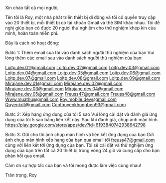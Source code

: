 Xin chào tất cả mọi người,

Tên tôi là Roy, một nhà phát triển thiết bị di động và tôi có quyền truy cập vào 20 thiết bị, mỗi thiết bị có tài khoản Gmail và thẻ SIM khác nhau. Tôi đề nghị giúp bạn có được 20 người thử nghiệm cho thử nghiệm khép kín của mình, hoàn toàn miễn phí.

Đây là cách nó hoạt động:

Bước 1: Thêm email của tôi vào danh sách người thử nghiệm của bạn
Vui lòng thêm các email sau vào danh sách người thử nghiệm của bạn:

Loitp.dev.01@gmail.com
Loitp.dev.02@gmail.com
Loitp.dev.03@gmail.com
Loitp.dev.04@gmail.com
Loitp.dev.05@gmail.com
Loitp.dev.06@gmail.com
Loitp.dev.07@gmail.com
Loitp.dev.08@gmail.com
Loitp.dev.09@gmail.com
Mirajane.dev.01@gmail.com
Mirajane.dev.02@gmail.com
Mirajane.dev.03@gmail.com
Mirajane.dev.04@gmail.com
Mirajane.dev.05@gmail.com
Freuss47@gmail.com
Freuss48@gmail.com
Www.muathu@gmail.com
Roy.mobile.dev@gmail.com
Quyenkdt@gmail.com
Conthuyenkhongben93@gmail.com

Bước 2: Xếp hạng ứng dụng của tôi 5 sao
Vui lòng cài đặt và đánh giá ứng dụng của tôi 5 sao bằng liên kết này. Sau khi đánh giá, chụp ảnh màn hình.
https://play.google.com/store/apps/dev?id=6193840742938642798

Bước 3: Gửi cho tôi ảnh chụp màn hình và liên kết ứng dụng của bạn
Gửi ảnh chụp màn hình xếp hạng của bạn qua email tới freuss47@gmail.com cùng với liên kết tới ứng dụng của bạn. Tôi sẽ cài đặt và thử nghiệm ứng dụng của bạn trên tất cả 20 thiết bị trong vòng 24 giờ và cung cấp cho bạn phản hồi qua email.

Cảm ơn sự hợp tác của bạn và tôi mong được làm việc cùng nhau!

Trân trọng,
Roy
